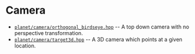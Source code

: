 # Camera

* [`planet/camera/orthogonal_birdseye.hpp`](./orthogonal_birdseye.hpp) -- A top down camera with no perspective transformation.
* [`planet/camera/target3d.hpp`](./target3d.hpp) -- A 3D camera which points at a given location.

